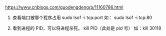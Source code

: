 https://www.cnblogs.com/guodengdeng/p/11160786.html

1. 查看端口被哪个程序占用
   sudo lsof -i tcp:port
   如： sudo lsof -i tcp:80

2. 看到进程的 PID，可以将进程杀死。
   kill PID（此处是 pid 号）
   如：kill 30118
